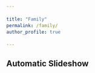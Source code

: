 ```yaml
---

title: "Family"
permalink: /family/
author_profile: true

---
```



<html>
<title>W3.CSS</title>
<meta name="viewport" content="width=device-width, initial-scale=1">
<link rel="stylesheet" href="../lib/w3.css">
<style>
.mySlides {display:none;}
</style>
<body>

<h2 class="w3-center">Automatic Slideshow</h2>

<div class="w3-content w3-section" style="max-width:500px">
  <img class="mySlides" src="/images/HBD.JPG" style="width:100%">
  <img class="mySlides" src="/images/HBD.JPG" style="width:100%">
  <img class="mySlides" src="/images/HBD.JPG" style="width:100%">
</div>

<script>
var myIndex = 0;
carousel();

function carousel() {
    var i;
    var x = document.getElementsByClassName("mySlides");
    for (i = 0; i < x.length; i++) {
       x[i].style.display = "none";  
    }
    myIndex++;
    if (myIndex > x.length) {myIndex = 1}    
    x[myIndex-1].style.display = "block";  
    setTimeout(carousel, 3000); // Change image every 2 seconds
}
</script>

</body>
</html> 
